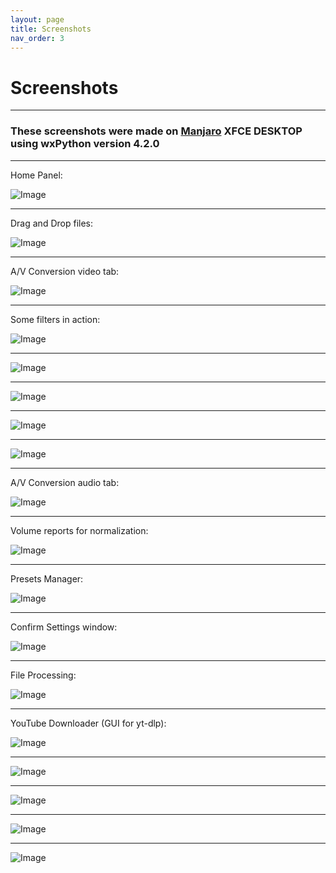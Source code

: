 ```yaml
---
layout: page
title: Screenshots
nav_order: 3
---
```


# Screenshots

---

### These screenshots were made on [Manjaro](https://manjaro.org/) XFCE DESKTOP using wxPython version 4.2.0 
 
----  

Home Panel:   

![Image](/images/screenshots/HomePanel.png)   

----

Drag and Drop files:   

![Image](/images/screenshots/DragAndDrop.png) 

----

A/V Conversion video tab:   

![Image](/images/screenshots/AV_video.png)   

----

Some filters in action:   

![Image](/images/screenshots/crop-filter.png)   

----

![Image](/images/screenshots/ColorEQ.png)   

----

![Image](/images/screenshots/transpose.png)    

----

![Image](/images/screenshots/resizing.png)   

----

![Image](/images/screenshots/stabilizer.png)     

----

A/V Conversion audio tab:   

![Image](/images/screenshots/AV_audio.png)   

----

Volume reports for normalization:   

![Image](/images/screenshots/volumeStatistics.png)   

----

Presets Manager:   

![Image](/images/screenshots/PresetsManager.png)   

----

Confirm Settings window:   

![Image](/images/screenshots/epilog.png)   

----

File Processing:   

![Image](/images/screenshots/FileProcessing.png)    

----

YouTube Downloader (GUI for yt-dlp):   

![Image](/images/screenshots/enterURL.png)   

----

![Image](/images/screenshots/ytdlpUI.png)    

----

![Image](/images/screenshots/download.png)   

----

![Image](/images/screenshots/download2.png)   

----

![Image](/images/screenshots/YoutubeDownloaderstatistics.png)   


